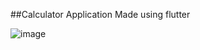 ##Calculator Application 
Made using flutter


![image](https://drive.google.com/uc?export=view&id=1jSSSITWw95uG2KVf9mSS86htsMjc8ya9)